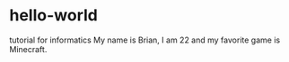 # hello-world
tutorial for informatics
My name is Brian, I am 22 and my favorite game is Minecraft. 
